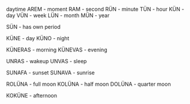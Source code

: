 daytime
AREM - moment
RAM - second
RÜN - minute
TÜN - hour
KÜN - day
VÜN - week
LÜN - month
MÜN - year

SÜN - has own period


KÜNE - day
KÜNO - night

KÜNERAS - morning
KÜNEVAS - evening 

UNRAS - wakeup
UNVAS - sleep

SUNAFA - sunset
SUNAVA - sunrise

ROLÜNA - full moon
KOLÜNA - half moon
DOLÜNA - quarter moon

KOKÜNE - afternoon

